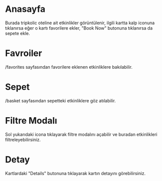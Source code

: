 # Anasayfa

Burada tripkolic oteline ait etkinlikler görüntülenir, ilgili kartta kalp iconuna tıklanırsa eğer o kartı favorilere ekler, "Book Now" butonuna tıklanırsa da sepete ekle.

# Favroiler

/favorites sayfasından favorilere eklenen etkinliklere bakılabilir.

# Sepet

/basket sayfasından sepetteki etkinliklere göz atılabilir.

# Filtre Modalı

Sol yukarıdaki icona tıklayarak filtre modalını açabilir ve buradan etkinlikleri filtreleyebilirsiniz.

# Detay

Kartlardaki "Details" butonuna tıklayarak kartın detayını görebilirsiniz.